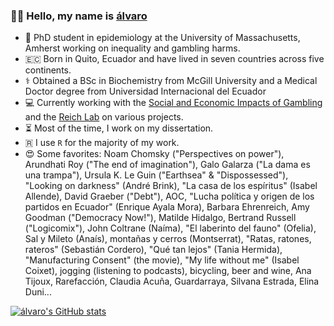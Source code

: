 ### 👋🏽 Hello, my name is [álvaro](https://micokoch.github.io/)  

- 🎰 PhD student in epidemiology at the University of Massachusetts, Amherst working on inequality and gambling harms.
- 🇪🇨 Born in Quito, Ecuador and have lived in seven countries across five continents.
- ⚕️ Obtained a BSc in Biochemistry from McGill University and a Medical Doctor degree from Universidad Internacional del Ecuador
- 💻 Currently working with the [Social and Economic Impacts of Gambling](https://www.umass.edu/seigma/) and the [Reich Lab](https://reichlab.io/) on various projects.
- ⏳ Most of the time, I work on my dissertation.
- 🇷 I use `R` for the majority of my work.
- 😍 Some favorites: Noam Chomsky ("Perspectives on power"), Arundhati Roy ("The end of imagination"), Galo Galarza ("La dama es una trampa"), Ursula K. Le Guin ("Earthsea" & "Dispossessed"), "Looking on darkness" (André Brink), "La casa de los espíritus" (Isabel Allende), David Graeber ("Debt"), AOC, "Lucha política y origen de los partidos en Ecuador" (Enrique Ayala Mora), Barbara Ehrenreich, Amy Goodman ("Democracy Now!"), Matilde Hidalgo, Bertrand Russell ("Logicomix"), John Coltrane (Naíma), "El laberinto del fauno" (Ofelia), Sal y Mileto (Anaís), montañas y cerros (Montserrat), "Ratas, ratones, rateros" (Sebastián Cordero), "Qué tan lejos" (Tania Hermida), "Manufacturing Consent" (the movie), "My life without me" (Isabel Coixet), jogging (listening to podcasts), bicycling, beer and wine, Ana Tijoux, Rarefacción, Claudia Acuña, Guardarraya, Silvana Estrada, Elina Duni...  

[![álvaro's GitHub stats](https://github-readme-stats.vercel.app/api?username=micokoch)](https://github.com/anuraghazra/github-readme-stats)

<!--
- [Here](https://micokoch.github.io/micokoch/)
**micokoch/micokoch** is a ✨ _special_ ✨ repository because its `README.md` (this file) appears on your GitHub profile.

Here are some ideas to get you started:

- 🔭 I’m currently working on ...
- 🌱 I’m currently learning ...
- 👯 I’m looking to collaborate on ...
- 🤔 I’m looking for help with ...
- 💬 Ask me about ...
- 📫 How to reach me: ...
- 😄 Pronouns: ...
- ⚡ Fun fact: ...
-->
